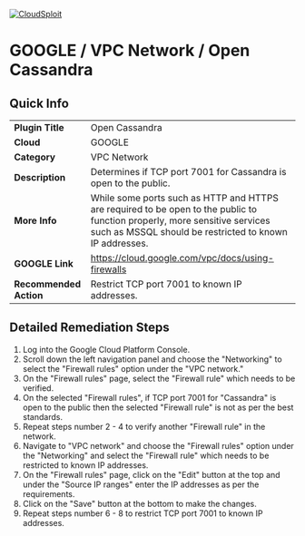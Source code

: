 [![CloudSploit](https://cloudsploit.com/img/logo-new-big-text-100.png "CloudSploit")](https://cloudsploit.com)

# GOOGLE / VPC Network / Open Cassandra

## Quick Info

| | |
|-|-|
| **Plugin Title** | Open Cassandra |
| **Cloud** | GOOGLE |
| **Category** | VPC Network |
| **Description** | Determines if TCP port 7001 for Cassandra is open to the public. |
| **More Info** | While some ports such as HTTP and HTTPS are required to be open to the public to function properly, more sensitive services such as MSSQL should be restricted to known IP addresses. |
| **GOOGLE Link** | https://cloud.google.com/vpc/docs/using-firewalls |
| **Recommended Action** | Restrict TCP port 7001 to known IP addresses. |

## Detailed Remediation Steps
1. Log into the Google Cloud Platform Console.
2. Scroll down the left navigation panel and choose the "Networking" to select the "Firewall rules" option under the "VPC network."
3. On the "Firewall rules" page, select the "Firewall rule" which needs to be verified.
4. On the selected "Firewall rules", if TCP port 7001 for "Cassandra" is open to the public then the selected "Firewall rule" is not as per the best standards.
5. Repeat steps number 2 - 4 to verify another "Firewall rule" in the network.
6. Navigate to "VPC network" and choose the "Firewall rules" option under the "Networking" and select the "Firewall rule" which needs to be restricted to known IP addresses.
7. On the "Firewall rules" page, click on the "Edit" button at the top and under the "Source IP ranges" enter the IP addresses as per the requirements.
8. Click on the "Save" button at the bottom to make the changes.
9. Repeat steps number 6 - 8 to restrict TCP port 7001 to known IP addresses.